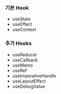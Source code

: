 ### 기본 Hook

- useState
- useEffect
- useContext

### 추가 Hooks

- useReducer
- useCallback
- useMemo
- useRef
- useImperativeHandle
- useLayoutEffect
- useDebugValue
